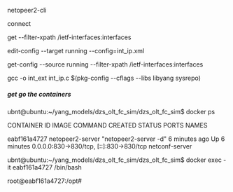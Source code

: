 netopeer2-cli

connect

get --filter-xpath /ietf-interfaces:interfaces

edit-config --target running --config=int_ip.xml

get-config --source running --filter-xpath /ietf-interfaces:interfaces

gcc -o int_ext int_ip.c $(pkg-config --cflags --libs libyang sysrepo)


##### get go the containers 
ubnt@ubuntu:~/yang_models/dzs_olt_fc_sim/dzs_olt_fc_sim$ docker ps 

CONTAINER ID   IMAGE              COMMAND                 CREATED         STATUS         PORTS                                     NAMES

eabf161a4727   netopeer2-server   "netopeer2-server -d"   6 minutes ago   Up 6 minutes   0.0.0.0:830->830/tcp, [::]:830->830/tcp   netconf-server

ubnt@ubuntu:~/yang_models/dzs_olt_fc_sim/dzs_olt_fc_sim$ docker exec -it eabf161a4727 /bin/bash

root@eabf161a4727:/opt# 

